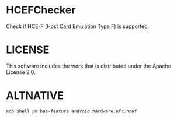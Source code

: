 # HCEFChecker
Check if HCE-F (Host Card Emulation Type F) is supported.

# LICENSE
This software includes the work that is distributed under the Apache License 2.0.

# ALTNATIVE
`adb shell pm has-feature android.hardware.nfc.hcef`
